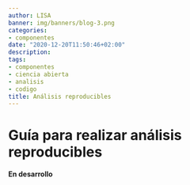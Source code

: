```yaml
---
author: LISA
banner: img/banners/blog-3.png
categories:
- componentes
date: "2020-12-20T11:50:46+02:00"
description: 
tags:
- componentes
- ciencia abierta
- analisis
- codigo
title: Análisis reproducibles 
---
```


# Guía para realizar análisis reproducibles 

**En desarrollo**